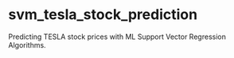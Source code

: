 # svm_tesla_stock_prediction
  Predicting TESLA stock prices with ML Support Vector Regression Algorithms.
  
